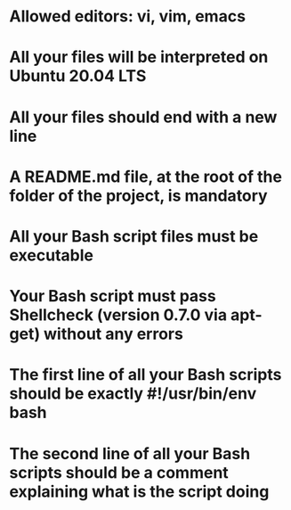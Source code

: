 # Allowed editors: vi, vim, emacs
# All your files will be interpreted on Ubuntu 20.04 LTS
# All your files should end with a new line
# A README.md file, at the root of the folder of the project, is mandatory
# All your Bash script files must be executable
# Your Bash script must pass Shellcheck (version 0.7.0 via apt-get) without any errors
# The first line of all your Bash scripts should be exactly #!/usr/bin/env bash
# The second line of all your Bash scripts should be a comment explaining what is the script doing
